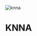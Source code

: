 ![knna](https://user-images.githubusercontent.com/38471368/57526925-f9e90a80-732e-11e9-8fe7-5609ca001aba.png)

# KNNA
